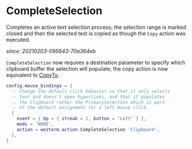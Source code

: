 # CompleteSelection

Completes an active text selection process; the selection range is
marked closed and then the selected text is copied as though the
`Copy` action was executed.

*since: 20210203-095643-70a364eb*

`CompleteSelection` now requires a destination parameter to specify
which clipboard buffer the selection will populate; the copy action
is now equivalent to [CopyTo](CopyTo.md).

```lua
config.mouse_bindings = {
  -- Change the default click behavior so that it only selects
  -- text and doesn't open hyperlinks, and that it populates
  -- the Clipboard rather the PrimarySelection which is part
  -- of the default assignment for a left mouse click.
  {
    event = { Up = { streak = 1, button = 'Left' } },
    mods = 'NONE',
    action = wezterm.action.CompleteSelection 'Clipboard',
  },
}
```
